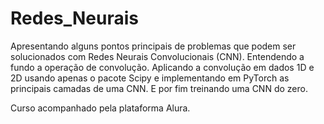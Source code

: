 # Redes_Neurais


Apresentando alguns pontos principais de problemas que podem ser solucionados com Redes Neurais Convolucionais (CNN). Entendendo a fundo a operação de convolução.
Aplicando a convolução em dados 1D e 2D usando apenas o pacote Scipy e implementando em PyTorch as principais camadas de uma CNN. E por fim treinando uma CNN do zero.



Curso acompanhado pela plataforma Alura.
